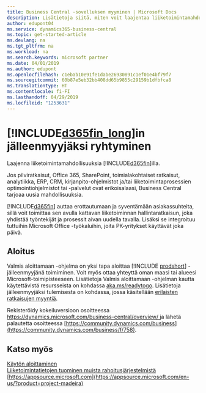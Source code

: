 ```yaml
---
title: Business Central -sovelluksen myyminen | Microsoft Docs
description: Lisätietoja siitä, miten voit laajentaa liiketoimintamahdollisuuksia sekä tulla Microsoft-kumppaniksi ja Business Central -sovelluksen jälleenmyyjäksi.
author: edupont04
ms.service: dynamics365-business-central
ms.topic: get-started-article
ms.devlang: na
ms.tgt_pltfrm: na
ms.workload: na
ms.search.keywords: microsoft partner
ms.date: 04/01/2019
ms.author: edupont
ms.openlocfilehash: c1ebab10e91fe1dabe26930891c1ef01e4bf79f7
ms.sourcegitcommit: 60b87e5eb32bb408dd65b9855c29159b1dfbfca8
ms.translationtype: HT
ms.contentlocale: fi-FI
ms.lasthandoff: 04/29/2019
ms.locfileid: "1253631"
---
```

# <a name="become-a-reseller-of-included365finlongincludesd365finlongmdmd"></a>[!INCLUDE[d365fin_long](includes/d365fin_long_md.md)]in jälleenmyyjäksi ryhtyminen
Laajenna liiketoimintamahdollisuuksia [!INCLUDE[d365fin](includes/d365fin_md.md)]illa.  

Jos pilviratkaisut, Office 365, SharePoint, toimialakohtaiset ratkaisut, analytiikka, ERP, CRM, kirjanpito-ohjelmistot ja/tai liiketoimintaprosessien optimointiohjelmistot tai -palvelut ovat erikoisalaasi, Business Central tarjoaa uusia mahdollisuuksia.   

[!INCLUDE[d365fin](includes/d365fin_md.md)] auttaa erottautumaan ja syventämään asiakassuhteita, sillä voit toimittaa sen avulla kattavan liiketoiminnan hallintaratkaisun, joka yhdistää työntekijät ja prosessit aivan uudella tavalla. Lisäksi se integroituu tuttuihin Microsoft Office -työkaluihin, joita PK-yritykset käyttävät joka päivä.  

## <a name="get-started"></a>Aloitus

Valmis aloittamaan -ohjelma on yksi tapa aloittaa [!INCLUDE [prodshort](includes/prodshort.md)] -jälleenmyyjänä toimiminen. Voit myös ottaa yhteyttä oman maasi tai alueesi Microsoft-toimipisteeseen. Lisätietoja Valmis aloittamaan -ohjelman kautta käytettävistä resursseista on kohdassa [aka.ms/readytogo](https://aka.ms/readytogo). Lisätietoja jälleenmyyjäksi tulemisesta on kohdassa, jossa käsitellään [erilaisten ratkaisujen myyntiä](/dynamics365/business-central/dev-itpro/developer/readiness/readiness-reseller).  

Rekisteröidy kokeiluversioon osoitteessa [https://dynamics.microsoft.com/business-central/overview/ ](https://dynamics.microsoft.com/en-us/business-central/overview/
) ja lähetä palautetta osoitteessa [https://community.dynamics.com/business](https://community.dynamics.com/business/f/758).  

## <a name="see-also"></a>Katso myös

[Käytön aloittaminen](product-get-started.md)  
[Liiketoimintatietojen tuominen muista rahoitusjärjestelmistä](across-import-data-configuration-packages.md)  
[https://appsource.microsoft.com](https://appsource.microsoft.com/en-us/?product=project-madeira)  
